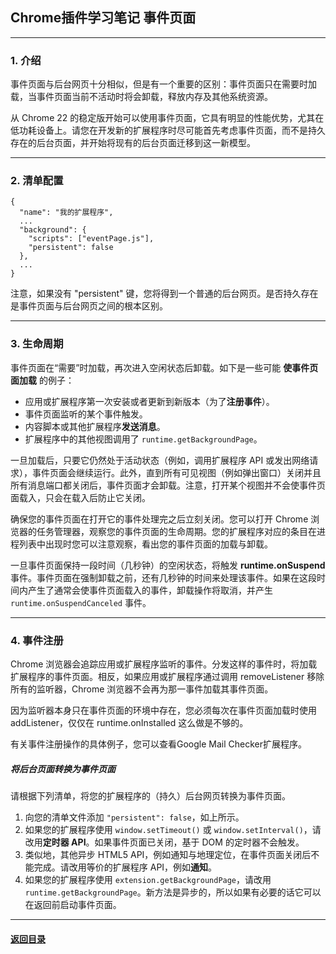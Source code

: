 ## Chrome插件学习笔记 事件页面

---

### 1. 介绍

事件页面与后台网页十分相似，但是有一个重要的区别：事件页面只在需要时加载，当事件页面当前不活动时将会卸载，释放内存及其他系统资源。

从 Chrome 22 的稳定版开始可以使用事件页面，它具有明显的性能优势，尤其在低功耗设备上。请您在开发新的扩展程序时尽可能首先考虑事件页面，而不是持久存在的后台页面，并开始将现有的后台页面迁移到这一新模型。

---

### 2. 清单配置

```
{
  "name": "我的扩展程序",
  ...
  "background": {
    "scripts": ["eventPage.js"],
    "persistent": false
  },
  ...
}
```

注意，如果没有 "persistent" 键，您将得到一个普通的后台网页。是否持久存在是事件页面与后台网页之间的根本区别。

---

### 3. 生命周期

事件页面在“需要”时加载，再次进入空闲状态后卸载。如下是一些可能 **使事件页面加载** 的例子：

- 应用或扩展程序第一次安装或者更新到新版本（为了**注册事件**）。
- 事件页面监听的某个事件触发。
- 内容脚本或其他扩展程序**发送消息**。
- 扩展程序中的其他视图调用了 `runtime.getBackgroundPage`。

一旦加载后，只要它仍然处于活动状态（例如，调用扩展程序 API 或发出网络请求），事件页面会继续运行。此外，直到所有可见视图（例如弹出窗口）关闭并且所有消息端口都关闭后，事件页面才会卸载。注意，打开某个视图并不会使事件页面载入，只会在载入后防止它关闭。

确保您的事件页面在打开它的事件处理完之后立刻关闭。您可以打开 Chrome 浏览器的任务管理器，观察您的事件页面的生命周期。您的扩展程序对应的条目在进程列表中出现时您可以注意观察，看出您的事件页面的加载与卸载。

一旦事件页面保持一段时间（几秒钟）的空闲状态，将触发 **runtime.onSuspend** 事件。事件页面在强制卸载之前，还有几秒钟的时间来处理该事件。如果在这段时间内产生了通常会使事件页面载入的事件，卸载操作将取消，并产生 `runtime.onSuspendCanceled` 事件。

---

### 4. 事件注册

Chrome 浏览器会追踪应用或扩展程序监听的事件。分发这样的事件时，将加载扩展程序的事件页面。相反，如果应用或扩展程序通过调用 removeListener 移除所有的监听器，Chrome 浏览器不会再为那一事件加载其事件页面。

因为监听器本身只在事件页面的环境中存在，您必须每次在事件页面加载时使用 addListener，仅仅在 runtime.onInstalled 这么做是不够的。

有关事件注册操作的具体例子，您可以查看Google Mail Checker扩展程序。

##### 将后台页面转换为事件页面

请根据下列清单，将您的扩展程序的（持久）后台网页转换为事件页面。

1. 向您的清单文件添加 `"persistent": false`，如上所示。
2. 如果您的扩展程序使用 `window.setTimeout()` 或 `window.setInterval()`，请改用**定时器 API**。如果事件页面已关闭，基于 DOM 的定时器不会触发。
3. 类似地，其他异步 HTML5 API，例如通知与地理定位，在事件页面关闭后不能完成。请改用等价的扩展程序 API，例如**通知**。
4. 如果您的扩展程序使用 `extension.getBackgroundPage`，请改用 `runtime.getBackgroundPage`。新方法是异步的，所以如果有必要的话它可以在返回前启动事件页面。

---

#### [返回目录](./)